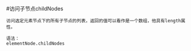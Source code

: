 #访问子节点childNodes



    访问选定元素节点下的所有子节点的列表，返回的值可以看作是一个数组，他具有length属性。

    语法：
    elementNode.childNodes